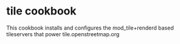 # tile cookbook

This cookbook installs and configures the mod_tile+renderd based tileservers
that power tile.openstreetmap.org
